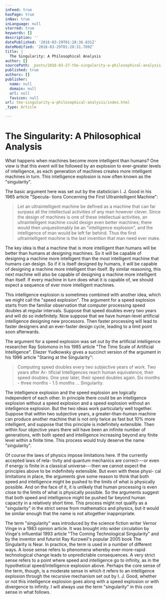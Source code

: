```yaml
---
inFeed: true
hasPage: true
inNav: true
inLanguage: null
starred: true
keywords: []
description: ''
datePublished: '2016-03-29T01:28:36.831Z'
dateModified: '2016-03-29T01:28:31.789Z'
title: |
  The Singularity: A Philosophical Analysis
author: []
sourcePath: _posts/2016-03-27-the-singularity-a-philosophical-analysis.md
published: true
authors: []
publisher:
  name: null
  domain: null
  url: null
  favicon: null
url: the-singularity-a-philosophical-analysis/index.html
_type: Article

---
```

# The Singularity: A Philosophical Analysis

What happens when machines become more intelligent than humans? One view is that this event
will be followed by an explosion to ever-greater levels of intelligence, as each generation of machines creates more intelligent machines in turn. This intelligence explosion is now often known
as the "singularity".

The basic argument here was set out by the statistician I. J. Good in his 1965 article "Specula-
tions Concerning the First Ultraintelligent Machine":

> Let an ultraintelligent machine be defined as a machine that can far surpass all the
> intellectual activities of any man however clever. Since the design of machines is one
> of these intellectual activities, an ultraintelligent machine could design even better
> machines; there would then unquestionably be an "intelligence explosion", and the
> intelligence of man would be left far behind. Thus the first ultraintelligent machine is
> the last invention that man need ever make.
> 

The key idea is that a machine that is more intelligent than humans will be better than humans
at designing machines. So it will be capable of designing a machine more intelligent than the most
intelligent machine that humans can design. So if it is itself designed by humans, it will be capable
of designing a machine more intelligent than itself. By similar reasoning, this next machine will also be capable of designing a machine more intelligent than itself. If every machine in turn does
what it is capable of, we should expect a sequence of ever more intelligent machines.

This intelligence explosion is sometimes combined with another idea, which we might call the
"speed explosion". The argument for a speed explosion starts from the familiar observation that
computer processing speed doubles at regular intervals. Suppose that speed doubles every two
years and will do so indefinitely. Now suppose that we have human-level artificial intelligence
designing new processors. Then faster processing will lead to faster designers and an ever-faster
design cycle, leading to a limit point soon afterwards.

The argument for a speed explosion was set out by the artificial intelligence researcher Ray
Solomono in his 1985 article "The Time Scale of Artificial Intelligence". Eliezer Yudkowsky
gives a succinct version of the argument in his 1996 article "Staring at the Singularity": 
> 
> Computing speed doubles every two subjective years of work. Two years after Ar-
> tificial Intelligences reach human equivalence, their speed doubles. One year later,
> their speed doubles again. Six months - three months - 1.5 months ... Singularity.

The intelligence explosion and the speed explosion are logically independent of each other. In
principle there could be an intelligence explosion without a speed explosion and a speed explosion
without an intelligence explosion. But the two ideas work particularly well together. Suppose
that within two subjective years, a greater-than-human machine can produce another machine that
is not only twice as fast but 10% more intelligent, and suppose that this principle is indefinitely
extensible. Then within four objective years there will have been an infinite number of generations,
with both speed and intelligence increasing beyond any finite level within a finite time. This
process would truly deserve the name "singularity".

Of course the laws of physics impose limitations here. If the currently accepted laws of rela-
tivity and quantum mechanics are correct---or even if energy is finite in a classical universe---then
we cannot expect the principles above to be indefinitely extensible. But even with these physi-
cal limitations in place, the arguments give some reason to think that both speed and intelligence
might be pushed to the limits of what is physically possible. And on the face of it, it is unlikely
that human processing is even close to the limits of what is physically possible. So the arguments suggest that both speed and intelligence might be pushed far beyond human capacity in a relatively
short time. This process might not qualify as a "singularity" in the strict sense from mathematics
and physics, but it would be similar enough that the name is not altogether inappropriate.

The term "singularity" was introduced by the science fiction writer Vernor Vinge in a 1983
opinion article. It was brought into wider circulation by Vinge's influential 1993 article "The
Coming Technological Singularity" and by the inventor and futurist Ray Kurzweil's popular 2005
book The Singularity is Near. In practice, the term is used in a number of different ways. A loose
sense refers to phenomena whereby ever-more-rapid technological change leads to unpredictable
consequences. A very strict sense refers to a point where speed and intelligence go to infinity, as
in the hypothetical speed/intelligence explosion above. Perhaps the core sense of the term, though,
is a moderate sense in which it refers to an intelligence explosion through the recursive mechanism
set out by I. J. Good, whether or not this intelligence explosion goes along with a speed explosion
or with divergence to infinity. I will always use the term "singularity" in this core sense in what
follows.